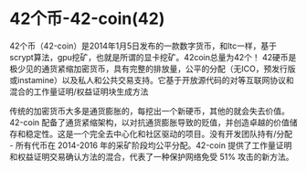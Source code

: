 # 

# 42个币-42-coin(42)

42个币（42-coin）是2014年1月5日发布的一款数字货币，和ltc一样，基于scrypt算法，gpu挖矿，也就是所谓的显卡挖矿。42coin总量为42个！
42硬币是极少见的通货紧缩加密货币，具有完整的排放量，公平的分配（无ICO，预发行版或instamine）以及私人和公共交易支持。它基于开放源代码的对等互联网协议和混合的工作量证明/权益证明块生成方法

传统的加密货币大多是通货膨胀的，每挖出一个新硬币，其他的就会失去价值。42-coin 配备了通货紧缩架构，以对抗通货膨胀导致的贬值，并创造卓越的价值储存和稳定性。这是一个完全去中心化和社区驱动的项目。没有开发团队持有/分配 - 所有代币在 2014-2016 年的采矿阶段均公平分配。42-coin 提供了工作量证明和权益证明交易确认方法的混合，代表了一种保护网络免受 51% 攻击的新方法。

